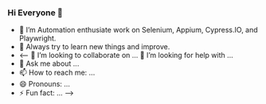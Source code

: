 ### Hi Everyone 👋


- 🔭 I’m Automation enthusiate work on Selenium, Appium, Cypress.IO, and Playwright.
- 🌱 Always try to learn new things and improve.
- <-- 👯 I’m looking to collaborate on ...
 🤔 I’m looking for help with ...
- 💬 Ask me about ...
- 📫 How to reach me: ...
- 😄 Pronouns: ...
- ⚡ Fun fact: ... -->

